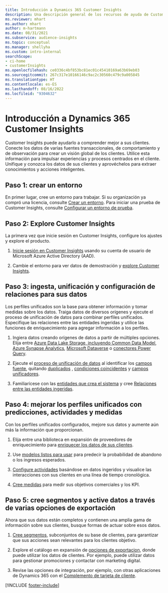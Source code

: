 ```yaml
---
title: Introducción a Dynamics 365 Customer Insights
description: Una descripción general de los recursos de ayuda de Customer Insights para comenzar rápidamente.
ms.reviewer: mhart
ms.author: mhart
author: m-hartmann
ms.date: 08/31/2021
ms.subservice: audience-insights
ms.topic: conceptual
ms.manager: shellyha
ms.custom: intro-internal
searchScope:
- ci-home
- customerInsights
ms.openlocfilehash: ce0336c4bf853bc81ec01c45410169a63b69eb03
ms.sourcegitcommit: 267c317e10166146c9ac2c30560c479c9a005845
ms.translationtype: HT
ms.contentlocale: es-ES
ms.lasthandoff: 08/16/2022
ms.locfileid: "9304632"
---
```

# <a name="get-started-with-dynamics-365-customer-insights"></a>Introducción a Dynamics 365 Customer Insights

Customer Insights puede ayudarlo a comprender mejor a sus clientes. Conecte los datos de varias fuentes transaccionales, de comportamiento y de observación para crear un visión global de los clientes. Utilice esta información para impulsar experiencias y procesos centrados en el cliente. Unifique y conozca los datos de sus clientes y aprovéchelos para extraer conocimientos y acciones inteligentes.

## <a name="step-1-create-an-environment"></a>Paso 1: crear un entorno

En primer lugar, cree un entorno para trabajar. Si su organización ya compró una licencia, consulte [Crear un entorno](create-environment.md). Para iniciar una prueba de Customer Insights, consulte [Configurar un entorno de prueba](trial-signup.md).

## <a name="step-2-explore-customer-insights"></a>Paso 2: Explore Customer Insights

La primera vez que inicie sesión en Customer Insights, configure los ajustes y explore el producto.

1. [Inicie sesión en Customer Insights](https://home.ci.ai.dynamics.com) usando su cuenta de usuario de Microsoft Azure Active Directory (AAD).

1. Cambie el entorno para ver datos de demostración y [explore Customer Insights](home.md).

## <a name="step-3-ingest-unify-and-set-up-relationships-for-your-data"></a>Paso 3: ingesta, unificación y configuración de relaciones para sus datos

Los perfiles unificados son la base para obtener información y tomar medidas sobre los datos. Traiga datos de diversos orígenes y ejecute el proceso de unificación de datos para combinar perfiles unificados. Especifique las relaciones entre las entidades ingeridas y utilice las funciones de enriquecimiento para agregar información a los perfiles.

1. Ingiera datos creando orígenes de datos a partir de múltiples opciones. Elija entre [Azure Data Lake Storage, incluyendo Common Data Model](connect-common-data-model.md), [Azure Synapse Analytics](connect-synapse.md), [Microsoft Dataverse](connect-dataverse-managed-lake.md) o [conectores Power Query](connect-power-query.md).

1. Ejecute el [proceso de unificación de datos](data-unification.md) al identificar los [campos fuente](map-entities.md), quitando [duplicados](remove-duplicates.md) , [condiciones coincidentes](match-entities.md) y [campos unificadores](merge-entities.md).

1. Familiarícese con las [entidades que crea el sistema](entities.md) y cree [Relaciones entre las entidades ingeridas](relationships.md).

## <a name="step-4-enhance-unified-profiles-with-predictions-activities-and-measures"></a>Paso 4: mejorar los perfiles unificados con predicciones, actividades y medidas

Con los perfiles unificados configurados, mejore sus datos y aumente aún más la información que proporcionan.

1. Elija entre una biblioteca en expansión de proveedores de enriquecimiento para [enriquecer los datos de sus clientes](enrichment-hub.md).

1. Use [modelos listos para usar](predictions-overview.md) para predecir la probabilidad de abandono o los ingresos esperados.

1. [Configure actividades](activities.md) basándose en datos ingeridos y visualice las interacciones con sus clientes en una línea de tiempo cronológica.

1. [Cree medidas](measures.md) para medir sus objetivos comerciales y los KPI.

## <a name="step-5-create-segments-and-activate-data-through-various-export-options"></a>Paso 5: cree segmentos y active datos a través de varias opciones de exportación

Ahora que sus datos están completos y contienen una amplia gama de información sobre sus clientes, busque formas de actuar sobre esos datos.

1. [Cree segmentos](segments.md), subconjuntos de su base de clientes, para garantizar que sus acciones sean relevantes para los clientes objetivo.

1. Explore el catálogo en expansión de [opciones de exportacion](export-destinations.md), donde puede utilizar los datos de clientes. Por ejemplo, puede utilizar datos para gestionar promociones y contactar con marketing digital.

1. Revise las opciones de integración, por ejemplo, con otras aplicaciones de Dynamics 365 con el [Complemento de tarjeta de cliente](customer-card-add-in.md).  


[!INCLUDE [footer-include](includes/footer-banner.md)]
